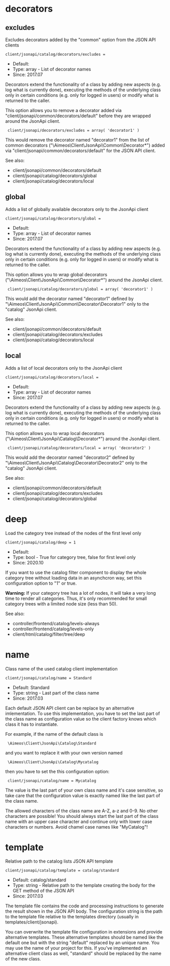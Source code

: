
# decorators
## excludes

Excludes decorators added by the "common" option from the JSON API clients

```
client/jsonapi/catalog/decorators/excludes =
```

* Default:
* Type: array - List of decorator names
* Since: 2017.07

Decorators extend the functionality of a class by adding new aspects
(e.g. log what is currently done), executing the methods of the underlying
class only in certain conditions (e.g. only for logged in users) or
modify what is returned to the caller.

This option allows you to remove a decorator added via
"client/jsonapi/common/decorators/default" before they are wrapped
around the JsonApi client.

```
 client/jsonapi/decorators/excludes = array( 'decorator1' )
```

This would remove the decorator named "decorator1" from the list of
common decorators ("\Aimeos\Client\JsonApi\Common\Decorator\*") added via
"client/jsonapi/common/decorators/default" for the JSON API client.

See also:

* client/jsonapi/common/decorators/default
* client/jsonapi/catalog/decorators/global
* client/jsonapi/catalog/decorators/local

## global

Adds a list of globally available decorators only to the JsonApi client

```
client/jsonapi/catalog/decorators/global =
```

* Default:
* Type: array - List of decorator names
* Since: 2017.07

Decorators extend the functionality of a class by adding new aspects
(e.g. log what is currently done), executing the methods of the underlying
class only in certain conditions (e.g. only for logged in users) or
modify what is returned to the caller.

This option allows you to wrap global decorators
("\Aimeos\Client\JsonApi\Common\Decorator\*") around the JsonApi
client.

```
 client/jsonapi/catalog/decorators/global = array( 'decorator1' )
```

This would add the decorator named "decorator1" defined by
"\Aimeos\Client\JsonApi\Common\Decorator\Decorator1" only to the
"catalog" JsonApi client.

See also:

* client/jsonapi/common/decorators/default
* client/jsonapi/catalog/decorators/excludes
* client/jsonapi/catalog/decorators/local

## local

Adds a list of local decorators only to the JsonApi client

```
client/jsonapi/catalog/decorators/local =
```

* Default:
* Type: array - List of decorator names
* Since: 2017.07

Decorators extend the functionality of a class by adding new aspects
(e.g. log what is currently done), executing the methods of the underlying
class only in certain conditions (e.g. only for logged in users) or
modify what is returned to the caller.

This option allows you to wrap local decorators
("\Aimeos\Client\JsonApi\Catalog\Decorator\*") around the JsonApi
client.

```
 client/jsonapi/catalog/decorators/local = array( 'decorator2' )
```

This would add the decorator named "decorator2" defined by
"\Aimeos\Client\JsonApi\Catalog\Decorator\Decorator2" only to the
"catalog" JsonApi client.

See also:

* client/jsonapi/common/decorators/default
* client/jsonapi/catalog/decorators/excludes
* client/jsonapi/catalog/decorators/global

# deep

Load the category tree instead of the nodes of the first level only

```
client/jsonapi/catalog/deep = 1
```

* Default:
* Type: bool - True for category tree, false for first level only
* Since: 2020.10

If you want to use the catalog filter component to display the whole
category tree without loading data in an asynchcron way, set this
configuration option to "1" or true.

**Warning:** If your category tree has a lot of nodes, it will
take a very long time to render all categories. Thus, it's only
recommended for small category trees with a limited node size
(less than 50).

See also:

* controller/frontend/catalog/levels-always
* controller/frontend/catalog/levels-only
* client/html/catalog/filter/tree/deep

# name

Class name of the used catalog client implementation

```
client/jsonapi/catalog/name = Standard
```

* Default: Standard
* Type: string - Last part of the class name
* Since: 2017.03

Each default JSON API client can be replace by an alternative imlementation.
To use this implementation, you have to set the last part of the class
name as configuration value so the client factory knows which class it
has to instantiate.

For example, if the name of the default class is

```
 \Aimeos\Client\JsonApi\Catalog\Standard
```

and you want to replace it with your own version named

```
 \Aimeos\Client\JsonApi\Catalog\Mycatalog
```

then you have to set the this configuration option:

```
 client/jsonapi/catalog/name = Mycatalog
```

The value is the last part of your own class name and it's case sensitive,
so take care that the configuration value is exactly named like the last
part of the class name.

The allowed characters of the class name are A-Z, a-z and 0-9. No other
characters are possible! You should always start the last part of the class
name with an upper case character and continue only with lower case characters
or numbers. Avoid chamel case names like "MyCatalog"!


# template

Relative path to the catalog lists JSON API template

```
client/jsonapi/catalog/template = catalog/standard
```

* Default: catalog/standard
* Type: string - Relative path to the template creating the body for the GET method of the JSON API
* Since: 2017.03

The template file contains the code and processing instructions
to generate the result shown in the JSON API body. The
configuration string is the path to the template file relative
to the templates directory (usually in templates/client/jsonapi).

You can overwrite the template file configuration in extensions and
provide alternative templates. These alternative templates should be
named like the default one but with the string "default" replaced by
an unique name. You may use the name of your project for this. If
you've implemented an alternative client class as well, "standard"
should be replaced by the name of the new class.
